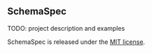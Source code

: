 ## SchemaSpec

TODO: project description and examples

SchemaSpec is released under the [MIT license](https://github.com/nbeach/schema-spec/blob/master/LICENSE).
